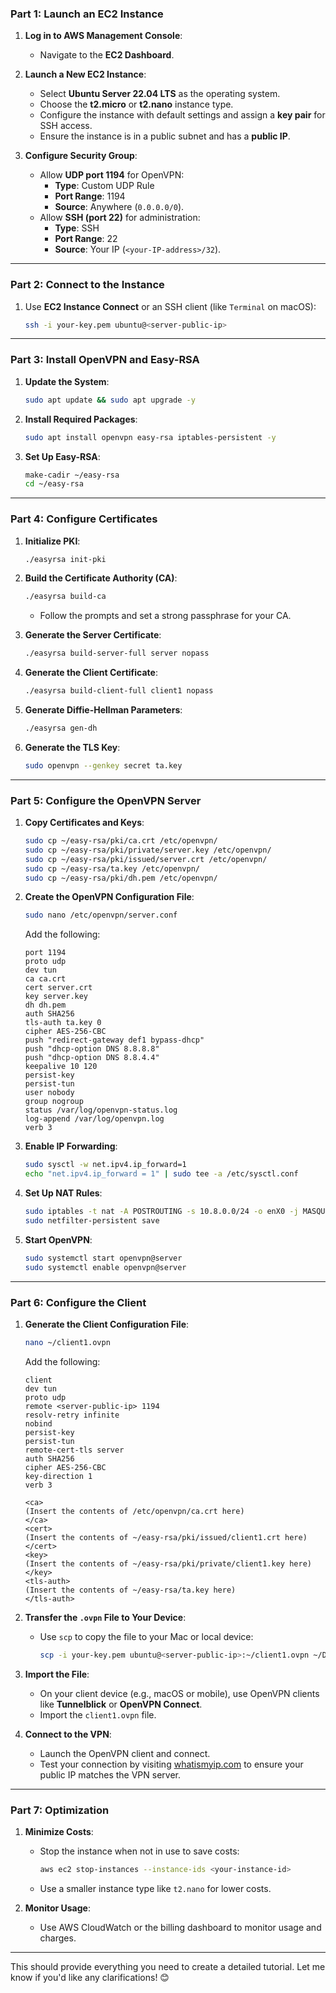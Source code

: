 

### **Part 1: Launch an EC2 Instance**
1. **Log in to AWS Management Console**:
   - Navigate to the **EC2 Dashboard**.

2. **Launch a New EC2 Instance**:
   - Select **Ubuntu Server 22.04 LTS** as the operating system.
   - Choose the **t2.micro** or **t2.nano** instance type.
   - Configure the instance with default settings and assign a **key pair** for SSH access.
   - Ensure the instance is in a public subnet and has a **public IP**.

3. **Configure Security Group**:
   - Allow **UDP port 1194** for OpenVPN:
     - **Type**: Custom UDP Rule
     - **Port Range**: 1194
     - **Source**: Anywhere (`0.0.0.0/0`).
   - Allow **SSH (port 22)** for administration:
     - **Type**: SSH
     - **Port Range**: 22
     - **Source**: Your IP (`<your-IP-address>/32`).

---

### **Part 2: Connect to the Instance**
1. Use **EC2 Instance Connect** or an SSH client (like `Terminal` on macOS):
   ```bash
   ssh -i your-key.pem ubuntu@<server-public-ip>
   ```

---

### **Part 3: Install OpenVPN and Easy-RSA**
1. **Update the System**:
   ```bash
   sudo apt update && sudo apt upgrade -y
   ```

2. **Install Required Packages**:
   ```bash
   sudo apt install openvpn easy-rsa iptables-persistent -y
   ```

3. **Set Up Easy-RSA**:
   ```bash
   make-cadir ~/easy-rsa
   cd ~/easy-rsa
   ```

---

### **Part 4: Configure Certificates**
1. **Initialize PKI**:
   ```bash
   ./easyrsa init-pki
   ```

2. **Build the Certificate Authority (CA)**:
   ```bash
   ./easyrsa build-ca
   ```
   - Follow the prompts and set a strong passphrase for your CA.

3. **Generate the Server Certificate**:
   ```bash
   ./easyrsa build-server-full server nopass
   ```

4. **Generate the Client Certificate**:
   ```bash
   ./easyrsa build-client-full client1 nopass
   ```

5. **Generate Diffie-Hellman Parameters**:
   ```bash
   ./easyrsa gen-dh
   ```

6. **Generate the TLS Key**:
   ```bash
   sudo openvpn --genkey secret ta.key
   ```

---

### **Part 5: Configure the OpenVPN Server**
1. **Copy Certificates and Keys**:
   ```bash
   sudo cp ~/easy-rsa/pki/ca.crt /etc/openvpn/
   sudo cp ~/easy-rsa/pki/private/server.key /etc/openvpn/
   sudo cp ~/easy-rsa/pki/issued/server.crt /etc/openvpn/
   sudo cp ~/easy-rsa/ta.key /etc/openvpn/
   sudo cp ~/easy-rsa/pki/dh.pem /etc/openvpn/
   ```

2. **Create the OpenVPN Configuration File**:
   ```bash
   sudo nano /etc/openvpn/server.conf
   ```
   Add the following:
   ```plaintext
   port 1194
   proto udp
   dev tun
   ca ca.crt
   cert server.crt
   key server.key
   dh dh.pem
   auth SHA256
   tls-auth ta.key 0
   cipher AES-256-CBC
   push "redirect-gateway def1 bypass-dhcp"
   push "dhcp-option DNS 8.8.8.8"
   push "dhcp-option DNS 8.8.4.4"
   keepalive 10 120
   persist-key
   persist-tun
   user nobody
   group nogroup
   status /var/log/openvpn-status.log
   log-append /var/log/openvpn.log
   verb 3
   ```

3. **Enable IP Forwarding**:
   ```bash
   sudo sysctl -w net.ipv4.ip_forward=1
   echo "net.ipv4.ip_forward = 1" | sudo tee -a /etc/sysctl.conf
   ```

4. **Set Up NAT Rules**:
   ```bash
   sudo iptables -t nat -A POSTROUTING -s 10.8.0.0/24 -o enX0 -j MASQUERADE
   sudo netfilter-persistent save
   ```

5. **Start OpenVPN**:
   ```bash
   sudo systemctl start openvpn@server
   sudo systemctl enable openvpn@server
   ```

---

### **Part 6: Configure the Client**
1. **Generate the Client Configuration File**:
   ```bash
   nano ~/client1.ovpn
   ```
   Add the following:
   ```plaintext
   client
   dev tun
   proto udp
   remote <server-public-ip> 1194
   resolv-retry infinite
   nobind
   persist-key
   persist-tun
   remote-cert-tls server
   auth SHA256
   cipher AES-256-CBC
   key-direction 1
   verb 3

   <ca>
   (Insert the contents of /etc/openvpn/ca.crt here)
   </ca>
   <cert>
   (Insert the contents of ~/easy-rsa/pki/issued/client1.crt here)
   </cert>
   <key>
   (Insert the contents of ~/easy-rsa/pki/private/client1.key here)
   </key>
   <tls-auth>
   (Insert the contents of ~/easy-rsa/ta.key here)
   </tls-auth>
   ```

2. **Transfer the `.ovpn` File to Your Device**:
   - Use `scp` to copy the file to your Mac or local device:
     ```bash
     scp -i your-key.pem ubuntu@<server-public-ip>:~/client1.ovpn ~/Desktop/
     ```

3. **Import the File**:
   - On your client device (e.g., macOS or mobile), use OpenVPN clients like **Tunnelblick** or **OpenVPN Connect**.
   - Import the `client1.ovpn` file.

4. **Connect to the VPN**:
   - Launch the OpenVPN client and connect.
   - Test your connection by visiting [whatismyip.com](https://www.whatismyip.com/) to ensure your public IP matches the VPN server.

---

### **Part 7: Optimization**
1. **Minimize Costs**:
   - Stop the instance when not in use to save costs:
     ```bash
     aws ec2 stop-instances --instance-ids <your-instance-id>
     ```
   - Use a smaller instance type like `t2.nano` for lower costs.

2. **Monitor Usage**:
   - Use AWS CloudWatch or the billing dashboard to monitor usage and charges.

---

This should provide everything you need to create a detailed tutorial. Let me know if you'd like any clarifications! 😊
